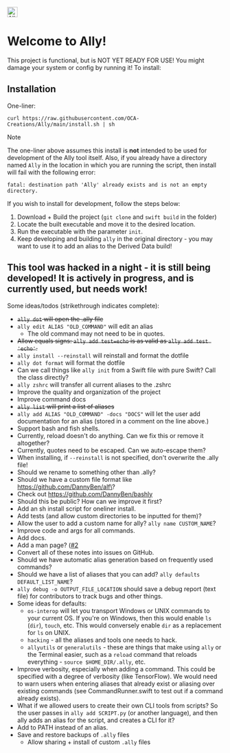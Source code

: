 <img src="https://user-images.githubusercontent.com/104732280/282874044-6ccf9357-c35f-49ed-bc0f-76a841f1a9b6.svg" alt="Ally Logo" width=24em></img>
# Welcome to Ally!
This project is functional, but is NOT YET READY FOR USE! You might damage your system or config by running it! To install:
## Installation
One-liner:
```
curl https://raw.githubusercontent.com/OCA-Creations/Ally/main/install.sh | sh
```
> [!NOTE]
> The one-liner above assumes this install is **not** intended to be used for development of the Ally tool itself. Also, if you already have a directory named `Ally` in the location in which you are running the script, then install will fail with the following error:
> ```
> fatal: destination path 'Ally' already exists and is not an empty directory.
> ```
If you wish to install for development, follow the steps below:
1. Download + Build the project (`git clone` and `swift build` in the folder)
2. Locate the built executable and move it to the desired location.
3. Run the executable with the parameter `init`.
4. Keep developing and building `ally` in the original directory - you may want to use it to add an alias to the Derived Data build!
## This tool was hacked in a night - it is still being developed! It is actively in progress, and is currently used, but needs work!
Some ideas/todos (strikethrough indicates complete):
- <s>`ally dot` will open the .ally file</s>
- `ally edit ALIAS "OLD_COMMAND"` will edit an alias
    - The old command may not need to be in quotes.
- <s>Allow equals signs: `ally add test=echo` is as valid as `ally add test 'echo'`.</s>
- `ally install --reinstall` will reinstall and format the dotfile
- `ally dot format` will format the dotfile
- Can we call things like `ally init` from a Swift file with pure Swift? Call the class directly?
- `ally zshrc` will transfer all current aliases to the .zshrc
- Improve the quality and organization of the project
- Improve command docs
- <s>`ally list` will print a list of aliases</s>
- `ally add ALIAS "OLD_COMMAND" -docs "DOCS"` will let the user add documentation for an alias (stored in a comment on the line above.)
- Support bash and fish shells.
- Currently, reload doesn't do anything. Can we fix this or remove it altogether?
- Currently, quotes need to be escaped. Can we auto-escape them?
- When installing, if `--reinstall` is not specified, don't overwrite the .ally file!
- Should we rename to something other than .ally?
- Should we have a custom file format like https://github.com/DannyBen/alf\?
- Check out https://github.com/DannyBen/bashly
- Should this be public? How can we improve it first?
- Add an sh install script for oneliner install.
- Add tests (and allow custom directories to be inputted for them)?
- Allow the user to add a custom name for ally? `ally name CUSTOM_NAME`?
- Improve code and args for all commands.
- Add docs.
- Add a man page? ([#2](https://github.com/OCA-Creations/Ally/issues/2)
- Convert all of these notes into issues on GitHub.
- Should we have automatic alias generation based on frequently used commands?
- Should we have a list of aliases that you can add? `ally defaults DEFAULT_LIST_NAME`?
- `ally debug -o OUTPUT_FILE_LOCATION` should save a debug report (text file) for contributors to track bugs and other things.
- Some ideas for defaults:
    - `os-interop` will let you transport Windows or UNIX commands to your current OS. If you're on Windows, then this would enable `ls` (`dir`), `touch`, etc. This would conversely enable `dir` as a replacement for `ls` on UNIX.
    - `hacking` - all the aliases and tools one needs to hack.
    - `allyutils` or `generalutils` - these are things that make using `ally` or the Terminal easier, such as a `reload` command that reloads everything - `source $HOME_DIR/.ally`, etc.
- Improve verbosity, especially when adding a command. This could be specified with a degree of verbosity (like TensorFlow). We would need to warn users when entering aliases that already exist or aliasing over existing commands (see CommandRunner.swift to test out if a command already exists).
- What if we allowed users to create their own CLI tools from scripts? So the user passes in `ally add SCRIPT.py` (or another language), and then ally adds an alias for the script, and creates a CLI for it?
- Add to PATH instead of an alias.
- Save and restore backups of `.ally` files
    - Allow sharing + install of custom `.ally` files
